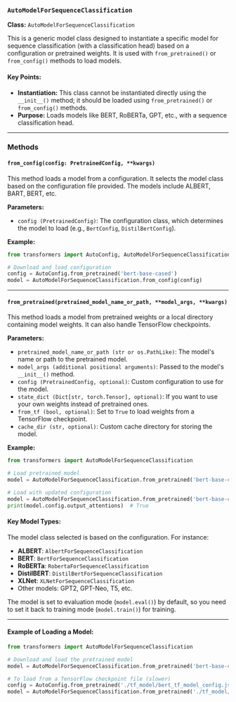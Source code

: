 ### `AutoModelForSequenceClassification` 

**Class:** `AutoModelForSequenceClassification`

This is a generic model class designed to instantiate a specific model for sequence classification (with a classification head) based on a configuration or pretrained weights. It is used with `from_pretrained()` or `from_config()` methods to load models.

#### Key Points:
- **Instantiation:** This class cannot be instantiated directly using the `__init__()` method; it should be loaded using `from_pretrained()` or `from_config()` methods.
- **Purpose:** Loads models like BERT, RoBERTa, GPT, etc., with a sequence classification head.

---

### Methods

#### `from_config(config: PretrainedConfig, **kwargs)`

This method loads a model from a configuration. It selects the model class based on the configuration file provided. The models include ALBERT, BART, BERT, etc.

**Parameters:**
- `config (PretrainedConfig)`: The configuration class, which determines the model to load (e.g., `BertConfig`, `DistilBertConfig`).
  
**Example:**
```python
from transformers import AutoConfig, AutoModelForSequenceClassification

# Download and load configuration
config = AutoConfig.from_pretrained('bert-base-cased')
model = AutoModelForSequenceClassification.from_config(config)
```

---

#### `from_pretrained(pretrained_model_name_or_path, **model_args, **kwargs)`

This method loads a model from pretrained weights or a local directory containing model weights. It can also handle TensorFlow checkpoints.

**Parameters:**
- `pretrained_model_name_or_path (str or os.PathLike)`: The model's name or path to the pretrained model.
- `model_args (additional positional arguments)`: Passed to the model's `__init__()` method.
- `config (PretrainedConfig, optional)`: Custom configuration to use for the model.
- `state_dict (Dict[str, torch.Tensor], optional)`: If you want to use your own weights instead of pretrained ones.
- `from_tf (bool, optional)`: Set to `True` to load weights from a TensorFlow checkpoint.
- `cache_dir (str, optional)`: Custom cache directory for storing the model.

**Example:**
```python
from transformers import AutoModelForSequenceClassification

# Load pretrained model
model = AutoModelForSequenceClassification.from_pretrained('bert-base-cased')

# Load with updated configuration
model = AutoModelForSequenceClassification.from_pretrained('bert-base-cased', output_attentions=True)
print(model.config.output_attentions)  # True
```

#### Key Model Types:
The model class selected is based on the configuration. For instance:
- **ALBERT**: `AlbertForSequenceClassification`
- **BERT**: `BertForSequenceClassification`
- **RoBERTa**: `RobertaForSequenceClassification`
- **DistilBERT**: `DistilBertForSequenceClassification`
- **XLNet**: `XLNetForSequenceClassification`
- Other models: GPT2, GPT-Neo, T5, etc.

The model is set to evaluation mode (`model.eval()`) by default, so you need to set it back to training mode (`model.train()`) for training.

--- 

#### Example of Loading a Model:
```python
from transformers import AutoModelForSequenceClassification

# Download and load the pretrained model
model = AutoModelForSequenceClassification.from_pretrained('bert-base-cased')

# To load from a TensorFlow checkpoint file (slower)
config = AutoConfig.from_pretrained('./tf_model/bert_tf_model_config.json')
model = AutoModelForSequenceClassification.from_pretrained('./tf_model/bert_tf_checkpoint.ckpt.index', from_tf=True, config=config)
```